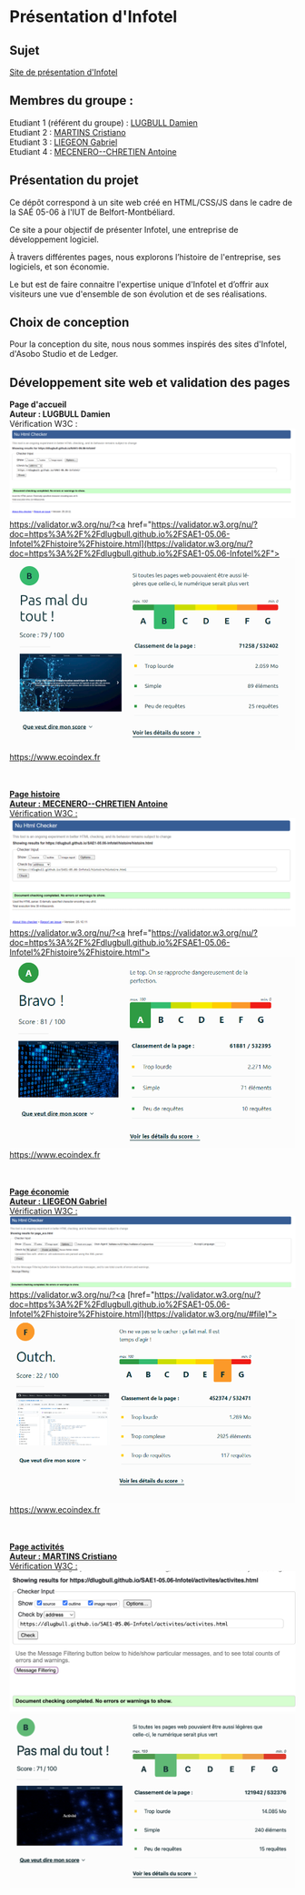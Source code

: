 # Présentation d'Infotel  

## Sujet    

[Site de présentation d'Infotel](https://dlugbull.github.io/SAE1-05.06-Infotel/)

## Membres du groupe :

Etudiant 1 (référent du groupe) :  [LUGBULL Damien](mailto:damien.lugbull@edu.univ-fcomte.fr?subject=SAE_1_05_06)  
Etudiant 2 : [MARTINS Cristiano](mailto:critiano.martins@edu.univ-fcomte.fr?subject=SAE_1_05_06)   
Etudiant 3 : [LIEGEON Gabriel](mailto:gabriel.liegeon@edu.univ-fcomte.fr?subject=SAE_1_05_06)  
Etudiant 4 : [MECENERO--CHRETIEN Antoine](mailto:antoine.mecenero-chretien@edu.univ-fcomte.fr?subject=SAE_1_05_06)

## Présentation du projet
Ce dépôt correspond à un site web créé en HTML/CSS/JS dans le cadre de la SAÉ 05-06 à l'IUT de Belfort-Montbéliard.

Ce site a pour objectif de présenter Infotel, une entreprise de développement logiciel.

À travers différentes pages, nous explorons l’histoire de l'entreprise, ses logiciels, et son économie.

Le but est de faire connaitre l'expertise unique d'Infotel et d’offrir aux visiteurs une vue d'ensemble de son évolution et de ses réalisations.

## Choix de conception
Pour la conception du site, nous nous sommes inspirés des sites d'Infotel, d'Asobo Studio et de Ledger.

## Développement site web et validation des pages
<strong>Page d'accueil<br>
Auteur : LUGBULL Damien</strong><br>
Vérification W3C :
![screenW3S](images/valider_index.png)
https://validator.w3.org/nu/?<a href="https://validator.w3.org/nu/?doc=https%3A%2F%2Fdlugbull.github.io%2FSAE1-05.06-Infotel%2Fhistoire%2Fhistoire.html](https://validator.w3.org/nu/?doc=https%3A%2F%2Fdlugbull.github.io%2FSAE1-05.06-Infotel%2F">
![screenW3S](images/score_index.png)
https://www.ecoindex.fr<a href="https://www.ecoindex.fr/resultat/?id=74bf3a1f-14de-43f5-acdb-547695b6b0e7](https://www.ecoindex.fr/resultat/?id=103f60c5-605f-4ada-ba30-ecd50579086c">

<br><br>
<strong>Page histoire<br>
Auteur : MECENERO--CHRETIEN Antoine</strong><br>
Vérification W3C :
![screenW3S](images/valider_histoire_sae.png)
https://validator.w3.org/nu/?<a href="https://validator.w3.org/nu/?doc=https%3A%2F%2Fdlugbull.github.io%2FSAE1-05.06-Infotel%2Fhistoire%2Fhistoire.html">
![screenW3S](images/score_histoire.png)
https://www.ecoindex.fr<a href="https://www.ecoindex.fr/resultat/?id=74bf3a1f-14de-43f5-acdb-547695b6b0e7">

<br><br>
<strong>Page économie<br>
Auteur : LIEGEON Gabriel</strong><br>
Vérification W3C :
![screenW3S](images/valider_eco.png)
https://validator.w3.org/nu/?<a [href="https://validator.w3.org/nu/?doc=https%3A%2F%2Fdlugbull.github.io%2FSAE1-05.06-Infotel%2Fhistoire%2Fhistoire.html](https://validator.w3.org/nu/#file)">
![screenW3S](images/score_eco.png)
https://www.ecoindex.fr<a href="[https://www.ecoindex.fr/resultat/?id=74bf3a1f-14de-43f5-acdb-547695b6b0e7](https://www.ecoindex.fr/resultat/?id=b6d854c0-7825-40c3-98db-0e0dfb4a87f5#score-details)">

<br><br>
<strong>Page activités<br>
Auteur : MARTINS Cristiano</strong><br>
Vérification W3C :
![screenW3S](images/screenActivite.png)
<a href="showsource=yes&showoutline=yes&showimagereport=yes&doc=https%3A%2F%2Fdlugbull.github.io%2FSAE1-05.06-Infotel%2Factivites%2Factivites.html">
![screenEco](images/ecoActivite.png)
<a href="https://www.ecoindex.fr/resultat/?id=2c6ecfa8-b1e1-405a-a685-3fd43fcaf928">
